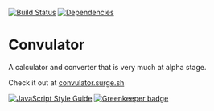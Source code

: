 [![Build Status](https://travis-ci.org/blgm/convulator.svg?branch=master)](https://travis-ci.org/blgm/convulator)
[![Dependencies](https://david-dm.org/blgm/convulator.svg)](https://david-dm.org/blgm/convulator)

# Convulator
A calculator and converter that is very much at alpha stage.

Check it out at [convulator.surge.sh](http://convulator.surge.sh/)

[![JavaScript Style Guide](https://cdn.rawgit.com/standard/standard/master/badge.svg)](https://github.com/standard/standard) [![Greenkeeper badge](https://badges.greenkeeper.io/blgm/convulator.svg)](https://greenkeeper.io/)